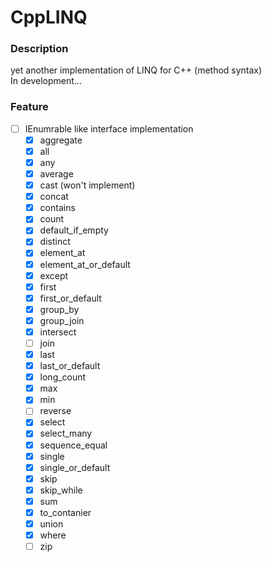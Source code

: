 # CppLINQ
### Description
yet another implementation of LINQ for C++ (method syntax)  
In development...

### Feature
- [ ] IEnumrable like interface implementation
  - [x] aggregate
  - [x] all
  - [x] any
  - [x] average
  - [x] cast (won't implement)
  - [x] concat
  - [x] contains
  - [x] count
  - [x] default_if_empty
  - [x] distinct
  - [x] element_at
  - [x] element_at_or_default
  - [x] except
  - [x] first
  - [x] first_or_default
  - [x] group_by
  - [x] group_join
  - [x] intersect
  - [ ] join
  - [x] last
  - [x] last_or_default
  - [x] long_count
  - [x] max
  - [x] min
  - [ ] reverse
  - [x] select
  - [x] select_many
  - [x] sequence_equal
  - [x] single
  - [x] single_or_default
  - [x] skip
  - [x] skip_while
  - [x] sum
  - [x] to_contanier
  - [x] union
  - [x] where
  - [ ] zip
